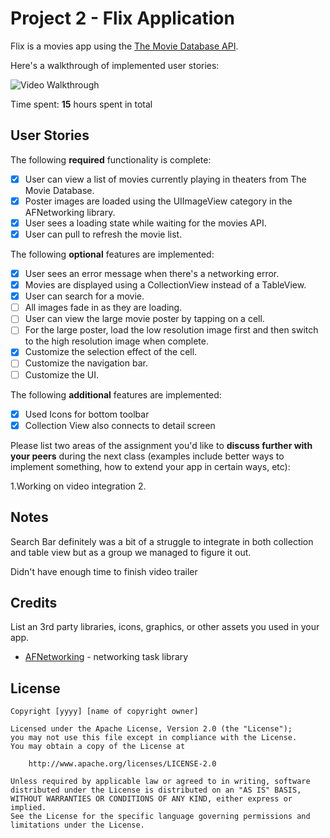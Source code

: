 # Project 2 - Flix Application

Flix is a movies app using the [The Movie Database API](http://docs.themoviedb.apiary.io/#).

Here's a walkthrough of implemented user stories:

<img src='http://g.recordit.co/S0loN7KV31.gif' title='Video Walkthrough' width='' alt='Video Walkthrough' />

Time spent: **15** hours spent in total

## User Stories

The following **required** functionality is complete:

- [X] User can view a list of movies currently playing in theaters from The Movie Database.
- [X] Poster images are loaded using the UIImageView category in the AFNetworking library.
- [X] User sees a loading state while waiting for the movies API.
- [X] User can pull to refresh the movie list.

The following **optional** features are implemented:

- [X] User sees an error message when there's a networking error.
- [X] Movies are displayed using a CollectionView instead of a TableView.
- [X] User can search for a movie.
- [ ] All images fade in as they are loading.
- [ ] User can view the large movie poster by tapping on a cell.
- [ ] For the large poster, load the low resolution image first and then switch to the high resolution image when complete.
- [X] Customize the selection effect of the cell.
- [ ] Customize the navigation bar.
- [ ] Customize the UI.

The following **additional** features are implemented:

- [X] Used Icons for bottom toolbar
- [X] Collection View also connects to detail screen

Please list two areas of the assignment you'd like to **discuss further with your peers** during the next class (examples include better ways to implement something, how to extend your app in certain ways, etc):

1.Working on video integration
2.

## Notes

Search Bar definitely was a bit of a struggle to integrate in both collection and table view but as a group we managed to figure it out.

Didn't have enough time to finish video trailer

## Credits

List an 3rd party libraries, icons, graphics, or other assets you used in your app.

- [AFNetworking](https://github.com/AFNetworking/AFNetworking) - networking task library

## License

    Copyright [yyyy] [name of copyright owner]

    Licensed under the Apache License, Version 2.0 (the "License");
    you may not use this file except in compliance with the License.
    You may obtain a copy of the License at

        http://www.apache.org/licenses/LICENSE-2.0

    Unless required by applicable law or agreed to in writing, software
    distributed under the License is distributed on an "AS IS" BASIS,
    WITHOUT WARRANTIES OR CONDITIONS OF ANY KIND, either express or implied.
    See the License for the specific language governing permissions and
    limitations under the License.
